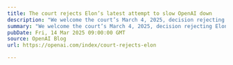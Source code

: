 ```yaml
---
title: The court rejects Elon’s latest attempt to slow OpenAI down
description: "We welcome the court’s March 4, 2025, decision rejecting Elon Musk’s latest attempt to slow down OpenAI for his personal benefit."
summary: "We welcome the court’s March 4, 2025, decision rejecting Elon Musk’s latest attempt to slow down OpenAI for his personal benefit."
pubDate: Fri, 14 Mar 2025 09:00:00 GMT
source: OpenAI Blog
url: https://openai.com/index/court-rejects-elon

---
```


